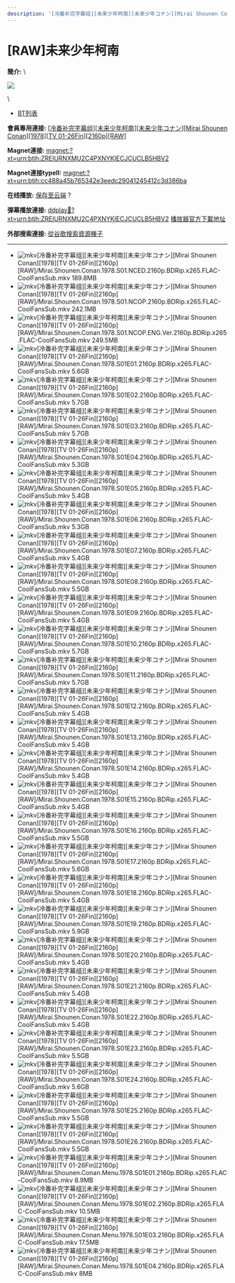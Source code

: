 ```yaml
---
description: '[冷番补完字幕组][未来少年柯南][未来少年コナン][Mirai Shounen Conan][1978][TV 01-26Fin][2160p][RAW]'
---
```


# \[RAW]未来少年柯南

**簡介:** \


![](https://img.gejiba.com/images/978071a1a11bf17e9f995c7a73e90c02.jpg)

\


* [BT列表](https://share.dmhy.org/topics/view/667205\_Mirai\_Shounen\_Conan\_1978\_TV\_01-26Fin\_2160p\_RAW.html#tabs-1)

**會員專用連接:** [\[冷番补完字幕组\]\[未来少年柯南\]\[未来少年コナン\]\[Mirai Shounen Conan\]\[1978\]\[TV 01-26Fin\]\[2160p\]\[RAW\]](https://dl.dmhy.org/2024/04/14/cc488a45b765342e3eedc29041245412c3d386ba.torrent)

**Magnet連接:** [magnet:?xt=urn:btih:ZREIURNXMU2C4PXNYKIECJCUCLB5HBV2](https://magnet/?xt=urn:btih:ZREIURNXMU2C4PXNYKIECJCUCLB5HBV2\&dn=\&tr=http%3A%2F%2F104.143.10.186%3A8000%2Fannounce\&tr=udp%3A%2F%2F104.143.10.186%3A8000%2Fannounce\&tr=http%3A%2F%2Ftracker.openbittorrent.com%3A80%2Fannounce\&tr=http%3A%2F%2Ftracker3.itzmx.com%3A6961%2Fannounce\&tr=http%3A%2F%2Ftracker4.itzmx.com%3A2710%2Fannounce\&tr=http%3A%2F%2Ftracker.publicbt.com%3A80%2Fannounce\&tr=http%3A%2F%2Ftracker.prq.to%2Fannounce\&tr=http%3A%2F%2Fopen.acgtracker.com%3A1096%2Fannounce\&tr=https%3A%2F%2Ft-115.rhcloud.com%2Fonly\_for\_ylbud\&tr=http%3A%2F%2Ftracker1.itzmx.com%3A8080%2Fannounce\&tr=http%3A%2F%2Ftracker2.itzmx.com%3A6961%2Fannounce\&tr=udp%3A%2F%2Ftracker1.itzmx.com%3A8080%2Fannounce\&tr=udp%3A%2F%2Ftracker2.itzmx.com%3A6961%2Fannounce\&tr=udp%3A%2F%2Ftracker3.itzmx.com%3A6961%2Fannounce\&tr=udp%3A%2F%2Ftracker4.itzmx.com%3A2710%2Fannounce\&tr=http%3A%2F%2Fnyaa.tracker.wf%3A7777%2Fannounce)

**Magnet連接typeII:** [magnet:?xt=urn:btih:cc488a45b765342e3eedc29041245412c3d386ba](https://magnet/?xt=urn:btih:cc488a45b765342e3eedc29041245412c3d386ba)

**在线播放:** [保存至云端](https://mypikpak.com/drive/url-checker?url=magnet:?xt=urn:btih:cc488a45b765342e3eedc29041245412c3d386ba) ?

**彈幕播放連接:** [ddplay:magnet:?xt=urn:btih:ZREIURNXMU2C4PXNYKIECJCUCLB5HBV2](ddplay:magnet:?xt=urn:btih:ZREIURNXMU2C4PXNYKIECJCUCLB5HBV2\&dn=\&tr=http%3A%2F%2F104.143.10.186%3A8000%2Fannounce\&tr=udp%3A%2F%2F104.143.10.186%3A8000%2Fannounce\&tr=http%3A%2F%2Ftracker.openbittorrent.com%3A80%2Fannounce\&tr=http%3A%2F%2Ftracker3.itzmx.com%3A6961%2Fannounce\&tr=http%3A%2F%2Ftracker4.itzmx.com%3A2710%2Fannounce\&tr=http%3A%2F%2Ftracker.publicbt.com%3A80%2Fannounce\&tr=http%3A%2F%2Ftracker.prq.to%2Fannounce\&tr=http%3A%2F%2Fopen.acgtracker.com%3A1096%2Fannounce\&tr=https%3A%2F%2Ft-115.rhcloud.com%2Fonly\_for\_ylbud\&tr=http%3A%2F%2Ftracker1.itzmx.com%3A8080%2Fannounce\&tr=http%3A%2F%2Ftracker2.itzmx.com%3A6961%2Fannounce\&tr=udp%3A%2F%2Ftracker1.itzmx.com%3A8080%2Fannounce\&tr=udp%3A%2F%2Ftracker2.itzmx.com%3A6961%2Fannounce\&tr=udp%3A%2F%2Ftracker3.itzmx.com%3A6961%2Fannounce\&tr=udp%3A%2F%2Ftracker4.itzmx.com%3A2710%2Fannounce\&tr=http%3A%2F%2Fnyaa.tracker.wf%3A7777%2Fannounce) [播放器官方下載地址](http://www.dandanplay.com/?from=dmhy)

**外部搜索連接:** [從谷歌搜索資源種子](https://www.google.com/search?oe=utf-8\&q=cc488a45b765342e3eedc29041245412c3d386ba)

***

* ![mkv](https://share.dmhy.org/images/icon/mkv.gif)\[冷番补完字幕组]\[未来少年柯南]\[未来少年コナン]\[Mirai Shounen Conan]\[1978]\[TV 01-26Fin]\[2160p]\[RAW]/Mirai.Shounen.Conan.1978.S01.NCED.2160p.BDRip.x265.FLAC-CoolFansSub.mkv 189.8MB
* ![mkv](https://share.dmhy.org/images/icon/mkv.gif)\[冷番补完字幕组]\[未来少年柯南]\[未来少年コナン]\[Mirai Shounen Conan]\[1978]\[TV 01-26Fin]\[2160p]\[RAW]/Mirai.Shounen.Conan.1978.S01.NCOP.2160p.BDRip.x265.FLAC-CoolFansSub.mkv 242.1MB
* ![mkv](https://share.dmhy.org/images/icon/mkv.gif)\[冷番补完字幕组]\[未来少年柯南]\[未来少年コナン]\[Mirai Shounen Conan]\[1978]\[TV 01-26Fin]\[2160p]\[RAW]/Mirai.Shounen.Conan.1978.S01.NCOP.ENG.Ver.2160p.BDRip.x265.FLAC-CoolFansSub.mkv 249.5MB
* ![mkv](https://share.dmhy.org/images/icon/mkv.gif)\[冷番补完字幕组]\[未来少年柯南]\[未来少年コナン]\[Mirai Shounen Conan]\[1978]\[TV 01-26Fin]\[2160p]\[RAW]/Mirai.Shounen.Conan.1978.S01E01.2160p.BDRip.x265.FLAC-CoolFansSub.mkv 5.6GB
* ![mkv](https://share.dmhy.org/images/icon/mkv.gif)\[冷番补完字幕组]\[未来少年柯南]\[未来少年コナン]\[Mirai Shounen Conan]\[1978]\[TV 01-26Fin]\[2160p]\[RAW]/Mirai.Shounen.Conan.1978.S01E02.2160p.BDRip.x265.FLAC-CoolFansSub.mkv 5.7GB
* ![mkv](https://share.dmhy.org/images/icon/mkv.gif)\[冷番补完字幕组]\[未来少年柯南]\[未来少年コナン]\[Mirai Shounen Conan]\[1978]\[TV 01-26Fin]\[2160p]\[RAW]/Mirai.Shounen.Conan.1978.S01E03.2160p.BDRip.x265.FLAC-CoolFansSub.mkv 5.7GB
* ![mkv](https://share.dmhy.org/images/icon/mkv.gif)\[冷番补完字幕组]\[未来少年柯南]\[未来少年コナン]\[Mirai Shounen Conan]\[1978]\[TV 01-26Fin]\[2160p]\[RAW]/Mirai.Shounen.Conan.1978.S01E04.2160p.BDRip.x265.FLAC-CoolFansSub.mkv 5.3GB
* ![mkv](https://share.dmhy.org/images/icon/mkv.gif)\[冷番补完字幕组]\[未来少年柯南]\[未来少年コナン]\[Mirai Shounen Conan]\[1978]\[TV 01-26Fin]\[2160p]\[RAW]/Mirai.Shounen.Conan.1978.S01E05.2160p.BDRip.x265.FLAC-CoolFansSub.mkv 5.4GB
* ![mkv](https://share.dmhy.org/images/icon/mkv.gif)\[冷番补完字幕组]\[未来少年柯南]\[未来少年コナン]\[Mirai Shounen Conan]\[1978]\[TV 01-26Fin]\[2160p]\[RAW]/Mirai.Shounen.Conan.1978.S01E06.2160p.BDRip.x265.FLAC-CoolFansSub.mkv 5.3GB
* ![mkv](https://share.dmhy.org/images/icon/mkv.gif)\[冷番补完字幕组]\[未来少年柯南]\[未来少年コナン]\[Mirai Shounen Conan]\[1978]\[TV 01-26Fin]\[2160p]\[RAW]/Mirai.Shounen.Conan.1978.S01E07.2160p.BDRip.x265.FLAC-CoolFansSub.mkv 5.4GB
* ![mkv](https://share.dmhy.org/images/icon/mkv.gif)\[冷番补完字幕组]\[未来少年柯南]\[未来少年コナン]\[Mirai Shounen Conan]\[1978]\[TV 01-26Fin]\[2160p]\[RAW]/Mirai.Shounen.Conan.1978.S01E08.2160p.BDRip.x265.FLAC-CoolFansSub.mkv 5.5GB
* ![mkv](https://share.dmhy.org/images/icon/mkv.gif)\[冷番补完字幕组]\[未来少年柯南]\[未来少年コナン]\[Mirai Shounen Conan]\[1978]\[TV 01-26Fin]\[2160p]\[RAW]/Mirai.Shounen.Conan.1978.S01E09.2160p.BDRip.x265.FLAC-CoolFansSub.mkv 5.4GB
* ![mkv](https://share.dmhy.org/images/icon/mkv.gif)\[冷番补完字幕组]\[未来少年柯南]\[未来少年コナン]\[Mirai Shounen Conan]\[1978]\[TV 01-26Fin]\[2160p]\[RAW]/Mirai.Shounen.Conan.1978.S01E10.2160p.BDRip.x265.FLAC-CoolFansSub.mkv 5.7GB
* ![mkv](https://share.dmhy.org/images/icon/mkv.gif)\[冷番补完字幕组]\[未来少年柯南]\[未来少年コナン]\[Mirai Shounen Conan]\[1978]\[TV 01-26Fin]\[2160p]\[RAW]/Mirai.Shounen.Conan.1978.S01E11.2160p.BDRip.x265.FLAC-CoolFansSub.mkv 5.7GB
* ![mkv](https://share.dmhy.org/images/icon/mkv.gif)\[冷番补完字幕组]\[未来少年柯南]\[未来少年コナン]\[Mirai Shounen Conan]\[1978]\[TV 01-26Fin]\[2160p]\[RAW]/Mirai.Shounen.Conan.1978.S01E12.2160p.BDRip.x265.FLAC-CoolFansSub.mkv 5.4GB
* ![mkv](https://share.dmhy.org/images/icon/mkv.gif)\[冷番补完字幕组]\[未来少年柯南]\[未来少年コナン]\[Mirai Shounen Conan]\[1978]\[TV 01-26Fin]\[2160p]\[RAW]/Mirai.Shounen.Conan.1978.S01E13.2160p.BDRip.x265.FLAC-CoolFansSub.mkv 5.4GB
* ![mkv](https://share.dmhy.org/images/icon/mkv.gif)\[冷番补完字幕组]\[未来少年柯南]\[未来少年コナン]\[Mirai Shounen Conan]\[1978]\[TV 01-26Fin]\[2160p]\[RAW]/Mirai.Shounen.Conan.1978.S01E14.2160p.BDRip.x265.FLAC-CoolFansSub.mkv 5.4GB
* ![mkv](https://share.dmhy.org/images/icon/mkv.gif)\[冷番补完字幕组]\[未来少年柯南]\[未来少年コナン]\[Mirai Shounen Conan]\[1978]\[TV 01-26Fin]\[2160p]\[RAW]/Mirai.Shounen.Conan.1978.S01E15.2160p.BDRip.x265.FLAC-CoolFansSub.mkv 5.4GB
* ![mkv](https://share.dmhy.org/images/icon/mkv.gif)\[冷番补完字幕组]\[未来少年柯南]\[未来少年コナン]\[Mirai Shounen Conan]\[1978]\[TV 01-26Fin]\[2160p]\[RAW]/Mirai.Shounen.Conan.1978.S01E16.2160p.BDRip.x265.FLAC-CoolFansSub.mkv 5.5GB
* ![mkv](https://share.dmhy.org/images/icon/mkv.gif)\[冷番补完字幕组]\[未来少年柯南]\[未来少年コナン]\[Mirai Shounen Conan]\[1978]\[TV 01-26Fin]\[2160p]\[RAW]/Mirai.Shounen.Conan.1978.S01E17.2160p.BDRip.x265.FLAC-CoolFansSub.mkv 5.6GB
* ![mkv](https://share.dmhy.org/images/icon/mkv.gif)\[冷番补完字幕组]\[未来少年柯南]\[未来少年コナン]\[Mirai Shounen Conan]\[1978]\[TV 01-26Fin]\[2160p]\[RAW]/Mirai.Shounen.Conan.1978.S01E18.2160p.BDRip.x265.FLAC-CoolFansSub.mkv 5.4GB
* ![mkv](https://share.dmhy.org/images/icon/mkv.gif)\[冷番补完字幕组]\[未来少年柯南]\[未来少年コナン]\[Mirai Shounen Conan]\[1978]\[TV 01-26Fin]\[2160p]\[RAW]/Mirai.Shounen.Conan.1978.S01E19.2160p.BDRip.x265.FLAC-CoolFansSub.mkv 5.9GB
* ![mkv](https://share.dmhy.org/images/icon/mkv.gif)\[冷番补完字幕组]\[未来少年柯南]\[未来少年コナン]\[Mirai Shounen Conan]\[1978]\[TV 01-26Fin]\[2160p]\[RAW]/Mirai.Shounen.Conan.1978.S01E20.2160p.BDRip.x265.FLAC-CoolFansSub.mkv 5.4GB
* ![mkv](https://share.dmhy.org/images/icon/mkv.gif)\[冷番补完字幕组]\[未来少年柯南]\[未来少年コナン]\[Mirai Shounen Conan]\[1978]\[TV 01-26Fin]\[2160p]\[RAW]/Mirai.Shounen.Conan.1978.S01E21.2160p.BDRip.x265.FLAC-CoolFansSub.mkv 5.4GB
* ![mkv](https://share.dmhy.org/images/icon/mkv.gif)\[冷番补完字幕组]\[未来少年柯南]\[未来少年コナン]\[Mirai Shounen Conan]\[1978]\[TV 01-26Fin]\[2160p]\[RAW]/Mirai.Shounen.Conan.1978.S01E22.2160p.BDRip.x265.FLAC-CoolFansSub.mkv 5.4GB
* ![mkv](https://share.dmhy.org/images/icon/mkv.gif)\[冷番补完字幕组]\[未来少年柯南]\[未来少年コナン]\[Mirai Shounen Conan]\[1978]\[TV 01-26Fin]\[2160p]\[RAW]/Mirai.Shounen.Conan.1978.S01E23.2160p.BDRip.x265.FLAC-CoolFansSub.mkv 5.5GB
* ![mkv](https://share.dmhy.org/images/icon/mkv.gif)\[冷番补完字幕组]\[未来少年柯南]\[未来少年コナン]\[Mirai Shounen Conan]\[1978]\[TV 01-26Fin]\[2160p]\[RAW]/Mirai.Shounen.Conan.1978.S01E24.2160p.BDRip.x265.FLAC-CoolFansSub.mkv 5.6GB
* ![mkv](https://share.dmhy.org/images/icon/mkv.gif)\[冷番补完字幕组]\[未来少年柯南]\[未来少年コナン]\[Mirai Shounen Conan]\[1978]\[TV 01-26Fin]\[2160p]\[RAW]/Mirai.Shounen.Conan.1978.S01E25.2160p.BDRip.x265.FLAC-CoolFansSub.mkv 5.5GB
* ![mkv](https://share.dmhy.org/images/icon/mkv.gif)\[冷番补完字幕组]\[未来少年柯南]\[未来少年コナン]\[Mirai Shounen Conan]\[1978]\[TV 01-26Fin]\[2160p]\[RAW]/Mirai.Shounen.Conan.1978.S01E26.2160p.BDRip.x265.FLAC-CoolFansSub.mkv 5.5GB
* ![mkv](https://share.dmhy.org/images/icon/mkv.gif)\[冷番补完字幕组]\[未来少年柯南]\[未来少年コナン]\[Mirai Shounen Conan]\[1978]\[TV 01-26Fin]\[2160p]\[RAW]/Mirai.Shounen.Conan.Menu.1978.S01E01.2160p.BDRip.x265.FLAC-CoolFansSub.mkv 8.9MB
* ![mkv](https://share.dmhy.org/images/icon/mkv.gif)\[冷番补完字幕组]\[未来少年柯南]\[未来少年コナン]\[Mirai Shounen Conan]\[1978]\[TV 01-26Fin]\[2160p]\[RAW]/Mirai.Shounen.Conan.Menu.1978.S01E02.2160p.BDRip.x265.FLAC-CoolFansSub.mkv 10.5MB
* ![mkv](https://share.dmhy.org/images/icon/mkv.gif)\[冷番补完字幕组]\[未来少年柯南]\[未来少年コナン]\[Mirai Shounen Conan]\[1978]\[TV 01-26Fin]\[2160p]\[RAW]/Mirai.Shounen.Conan.Menu.1978.S01E03.2160p.BDRip.x265.FLAC-CoolFansSub.mkv 17.5MB
* ![mkv](https://share.dmhy.org/images/icon/mkv.gif)\[冷番补完字幕组]\[未来少年柯南]\[未来少年コナン]\[Mirai Shounen Conan]\[1978]\[TV 01-26Fin]\[2160p]\[RAW]/Mirai.Shounen.Conan.Menu.1978.S01E04.2160p.BDRip.x265.FLAC-CoolFansSub.mkv 8MB
